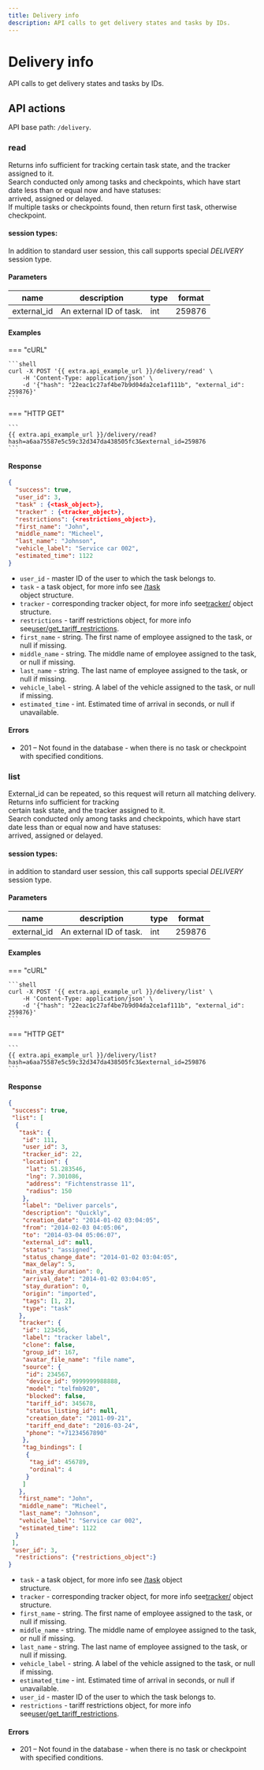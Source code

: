 ```yaml
---
title: Delivery info
description: API calls to get delivery states and tasks by IDs.
---
```


# Delivery info

API calls to get delivery states and tasks by IDs.

## API actions

API base path: `/delivery`.

### read

Returns info sufficient for tracking certain task state, and the tracker assigned to it.\
Search conducted only among tasks and checkpoints, which have start date less than or equal now and have statuses:\
arrived, assigned or delayed.\
If multiple tasks or checkpoints found, then return first task, otherwise checkpoint.

#### session types:

In addition to standard user session, this call supports special _DELIVERY_ session type.

#### Parameters

| name         | description             | type | format |
| ------------ | ----------------------- | ---- | ------ |
| external\_id | An external ID of task. | int  | 259876 |

#### Examples

\=== "cURL"

````
```shell
curl -X POST '{{ extra.api_example_url }}/delivery/read' \
    -H 'Content-Type: application/json' \
    -d '{"hash": "22eac1c27af4be7b9d04da2ce1af111b", "external_id": 259876}'
```
````

\=== "HTTP GET"

````
```
{{ extra.api_example_url }}/delivery/read?hash=a6aa75587e5c59c32d347da438505fc3&external_id=259876
```
````

#### Response

```json
{
  "success": true,
  "user_id": 3,
  "task" : {<task_object>},
  "tracker" : {<tracker_object>},
  "restrictions": {<restrictions_object>},
  "first_name": "John",
  "middle_name": "Micheel",
  "last_name": "Johnson",
  "vehicle_label": "Service car 002",
  "estimated_time": 1122
}
```

* `user_id` - master ID of the user to which the task belongs to.
* `task` - a task object, for more info see [/task](../../../introduction/resources/tracking/broken-reference/)\
  object structure.
* `tracker` - corresponding tracker object, for more info see[tracker/](../../../introduction/resources/tracking/broken-reference/) object structure.
* `restrictions` - tariff restrictions object, for more info see[user/get\_tariff\_restrictions](../../../introduction/resources/tracking/broken-reference/).
* `first_name` - string. The first name of employee assigned to the task, or null if missing.
* `middle_name` - string. The middle name of employee assigned to the task, or null if missing.
* `last_name` - string. The last name of employee assigned to the task, or null if missing.
* `vehicle_label` - string. A label of the vehicle assigned to the task, or null if missing.
* `estimated_time` - int. Estimated time of arrival in seconds, or null if unavailable.

#### Errors

* 201 – Not found in the database - when there is no task or checkpoint with specified conditions.

### list

External\_id can be repeated, so this request will return all matching delivery. Returns info sufficient for tracking\
certain task state, and the tracker assigned to it.\
Search conducted only among tasks and checkpoints, which have start date less than or equal now and have statuses:\
arrived, assigned or delayed.

#### session types:

in addition to standard user session, this call supports special _DELIVERY_ session type.

#### Parameters

| name         | description             | type | format |
| ------------ | ----------------------- | ---- | ------ |
| external\_id | An external ID of task. | int  | 259876 |

#### Examples

\=== "cURL"

````
```shell
curl -X POST '{{ extra.api_example_url }}/delivery/list' \
    -H 'Content-Type: application/json' \
    -d '{"hash": "22eac1c27af4be7b9d04da2ce1af111b", "external_id": 259876}'
```
````

\=== "HTTP GET"

````
```
{{ extra.api_example_url }}/delivery/list?hash=a6aa75587e5c59c32d347da438505fc3&external_id=259876
```
````

#### Response

```json
{
 "success": true,
 "list": [
  {
   "task": {
    "id": 111,
    "user_id": 3,
    "tracker_id": 22,
    "location": {
     "lat": 51.283546,
     "lng": 7.301086,
     "address": "Fichtenstrasse 11",
     "radius": 150
    },
    "label": "Deliver parcels",
    "description": "Quickly",
    "creation_date": "2014-01-02 03:04:05",
    "from": "2014-02-03 04:05:06",
    "to": "2014-03-04 05:06:07",
    "external_id": null,
    "status": "assigned",
    "status_change_date": "2014-01-02 03:04:05",
    "max_delay": 5,
    "min_stay_duration": 0,
    "arrival_date": "2014-01-02 03:04:05",
    "stay_duration": 0,
    "origin": "imported",
    "tags": [1, 2],
    "type": "task"
   },
   "tracker": {
    "id": 123456,
    "label": "tracker label",
    "clone": false,
    "group_id": 167,
    "avatar_file_name": "file name",
    "source": {
     "id": 234567,
     "device_id": 9999999988888,
     "model": "telfmb920",
     "blocked": false,
     "tariff_id": 345678,
     "status_listing_id": null,
     "creation_date": "2011-09-21",
     "tariff_end_date": "2016-03-24",
     "phone": "+71234567890"
    },
    "tag_bindings": [
     {
      "tag_id": 456789,
      "ordinal": 4
     }
    ]
   },
   "first_name": "John",
   "middle_name": "Micheel",
   "last_name": "Johnson",
   "vehicle_label": "Service car 002",
   "estimated_time": 1122
  }
 ],
 "user_id": 3,
  "restrictions": {"restrictions_object":}
}
```

* `task` - a task object, for more info see [/task](../../../introduction/resources/tracking/broken-reference/) object\
  structure.
* `tracker` - corresponding tracker object, for more info see[tracker/](../../../introduction/resources/tracking/broken-reference/) object structure.
* `first_name` - string. The first name of employee assigned to the task, or null if missing.
* `middle_name` - string. The middle name of employee assigned to the task, or null if missing.
* `last_name` - string. The last name of employee assigned to the task, or null if missing.
* `vehicle_label` - string. A label of the vehicle assigned to the task, or null if missing.
* `estimated_time` - int. Estimated time of arrival in seconds, or null if unavailable.
* `user_id` - master ID of the user to which the task belongs to.
* `restrictions` - tariff restrictions object, for more info see[user/get\_tariff\_restrictions](../../../introduction/resources/tracking/broken-reference/).

#### Errors

* 201 – Not found in the database - when there is no task or checkpoint with specified conditions.
